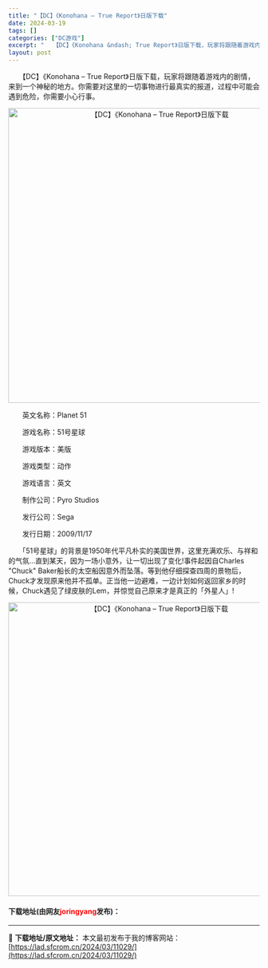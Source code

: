 ```yaml
---
title: "【DC】《Konohana – True Report》日版下载"
date: 2024-03-19
tags: []
categories: ["DC游戏"]
excerpt: "　　【DC】《Konohana &ndash; True Report》日版下载，玩家将跟随着游戏内的剧情，来到一个神秘的地方。你需要对这里的一切事物进行最真实的报道，过程中可能会遇到危险，你需要小心行事。 　　英文名称：Planet 51 　　游戏名称：51号星球 　　游戏版本：美版 　　游戏类型&hellip;"
layout: post
---
```


 <p>　　【DC】《Konohana &ndash; True Report》日版下载，玩家将跟随着游戏内的剧情，来到一个神秘的地方。你需要对这里的一切事物进行最真实的报道，过程中可能会遇到危险，你需要小心行事。</p> <p align="center"><img align="" border="0" src="https://lad.sfcrom.cn/wp-content/uploads/2024/03/20240319_65f9b34b474e8.png" width="591" alt="【DC】《Konohana – True Report》日版下载" /></p> <p>　　英文名称：Planet 51</p> <p>　　游戏名称：51号星球</p> <p>　　游戏版本：美版</p> <p>　　游戏类型：动作</p> <p>　　游戏语言：英文</p> <p>　　制作公司：Pyro Studios</p> <p>　　发行公司：Sega</p> <p>　　发行日期：2009/11/17</p> <p>　　「51号星球」的背景是1950年代平凡朴实的美国世界，这里充满欢乐、与祥和的气氛&hellip;直到某天，因为一场小意外，让一切出现了变化!事件起因自Charles &quot;Chuck&quot; Baker船长的太空船因意外而坠落。等到他仔细探查四周的景物后，Chuck才发现原来他并不孤单。正当他一边避难，一边计划如何返回家乡的时候，Chuck遇见了绿皮肤的Lem，并惊觉自己原来才是真正的「外星人」!</p> <p align="center"><img align="" border="0" src="https://lad.sfcrom.cn/wp-content/uploads/2024/03/20240319_65f9b34bdcc40.png" width="589" alt="【DC】《Konohana – True Report》日版下载" /></p> <p><h4>下载地址(由网友<font color="red">joringyang</font>发布)：</h4></p> 

---
📖 **下载地址/原文地址：** 本文最初发布于我的博客网站：[https://lad.sfcrom.cn/2024/03/11029/](https://lad.sfcrom.cn/2024/03/11029/)
